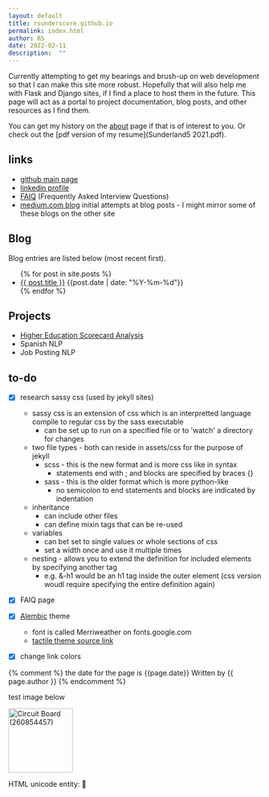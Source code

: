 ```yaml
---
layout: default
title: rsunderscore.github.io
permalink: index.html
author: RS_
date: 2022-02-11
description:  ""
---
```



Currently attempting to get my bearings and brush-up on web development so that I can make this site more robust.  Hopefully that will also help me with Flask and Django sites, if I find a place to host them in the future.  This page will act as a portal to project documentation, blog posts, and other resources as I find them.  

You can get my history on the [about](about.html) page if that is of interest to you. Or check out the [pdf version of my resume](Sunderland5 2021.pdf).


## links
- [github main page](http://github.com/rsunderscore)
- [linkedin profile](https://www.linkedin.com/in/robert-sunderland-a072a457/)
- [FAIQ](FAIQ.html) (Frequently Asked Interview Questions)
- [medium.com blog](http://medium.com/@rsunderscore) initial attempts at blog posts - I might mirror some of these blogs on the other site

## Blog <a id="blog" ></a>
Blog entries are listed below (most recent first).  

<ul>
  {% for post in site.posts %}
    <li>
      <a href="{{ post.url }}">{{ post.title }}</a>  {{post.date | date: "%Y-%m-%d"}}
    </li>
  {% endfor %}
</ul>

## Projects<a id='projects'></a>

- [Higher Education Scorecard Analysis](highered)
- Spanish NLP
- Job Posting NLP

## to-do
- [x] research sassy css (used by jekyll sites)
	- sassy css is an extension of css which is an interpretted language compile to regular css by the sass executable
		- can be set up to run on a specified file or to 'watch' a directory for changes
	- two file types - both can reside in assets/css for the purpose of jekyll
		- scss - this is the new format and is more css like in syntax
			- statements end with ; and blocks are specified by braces {}
		- sass - this is the older format which is more python-like
			- no semicolon to end statements and blocks are indicated by indentation
	- inheritance
		- can include other files
		- can define mixin tags that can be re-used
	- variables
		- can bet set to single values or whole sections of css
		- set a width once and use it multiple times
	- nesting - allows you to extend the definition for included elements by specifying another tag
		- e.g. &-h1 would be an h1 tag inside the outer element (css version woudl require specifying the entire definition again)
- [x] FAIQ page
- [x] [Alembic](https://github.com/daviddarnes/alembic) theme
	- font is called Merriweather on fonts.google.com
	- [tactile theme source link](https://github.com/pages-themes/tactile)
- [x] change link colors


{% comment %}
the date for the page is {{page.date}} 
Written by {{ page.author }} 
{% endcomment %}

test image below

<a title="Tobias Hanf, CC BY-SA 3.0 &lt;https://creativecommons.org/licenses/by-sa/3.0&gt;, via Wikimedia Commons" href="https://commons.wikimedia.org/wiki/File:Circuit_Board_(260854457).jpeg">
	<img width="128" alt="Circuit Board (260854457)" src="https://upload.wikimedia.org/wikipedia/commons/thumb/1/13/Circuit_Board_%28260854457%29.jpeg/128px-Circuit_Board_%28260854457%29.jpeg">
</a>

HTML unicode entity: &#x1F304;


